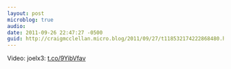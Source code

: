 ```yaml
---
layout: post
microblog: true
audio: 
date: 2011-09-26 22:47:27 -0500
guid: http://craigmcclellan.micro.blog/2011/09/27/t118532174222868480.html
---
```

Video: joelx3: [t.co/9YibVfav](http://t.co/9YibVfav)
